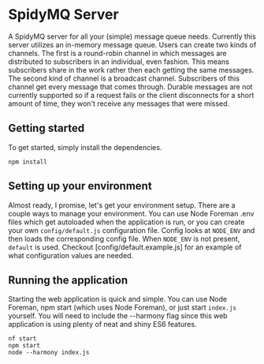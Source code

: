 SpidyMQ Server
==============

A SpidyMQ server for all your (simple) message queue needs. Currently this server utilizes an in-memory message queue.
Users can create two kinds of channels. The first is a round-robin channel in which messages are distributed to 
subscribers in an individual, even fashion. This means subscribers share in the work rather then each getting the same
messages. The second kind of channel is a broadcast channel. Subscribers of this channel get every message that comes 
through. Durable messages are not currently supported so if a request fails or the client disconnects for a short 
amount of time, they won't receive any messages that were missed.

## Getting started

To get started, simply install the dependencies.

```
npm install
```
 
## Setting up your environment

Almost ready, I promise, let's get your environment setup. There are a couple ways to manage your environment. You can 
use Node Foreman .env files which get autoloaded when the application is run, or you can create your own 
`config/default.js` configuration file. Config looks at `NODE_ENV` and then loads the corresponding config file. When
`NODE_ENV` is not present, `default` is used. Checkout [config/default.example.js] for an example of what configuration 
values are needed.

## Running the application

Starting the web application is quick and simple. You can use Node Foreman, npm start (which uses Node Foreman), or 
just start `index.js` yourself. You will need to include the --harmony flag since this web application is using plenty 
of neat and shiny ES6 features.

```
nf start
npm start
node --harmony index.js
```